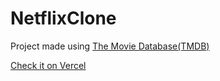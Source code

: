 # NetflixClone

Project made using [The Movie Database(TMDB)](https://www.themoviedb.org/)

[Check it on Vercel](https://netflix-clone-kdi8rqinb-matheus-basso.vercel.app/)
